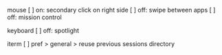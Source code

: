 mouse
[ ] on: secondary click on right side
[ ] off: swipe between apps
[ ] off: mission control

keyboard
[ ] off: spotlight

iterm
[ ] pref > general > reuse previous sessions directory
